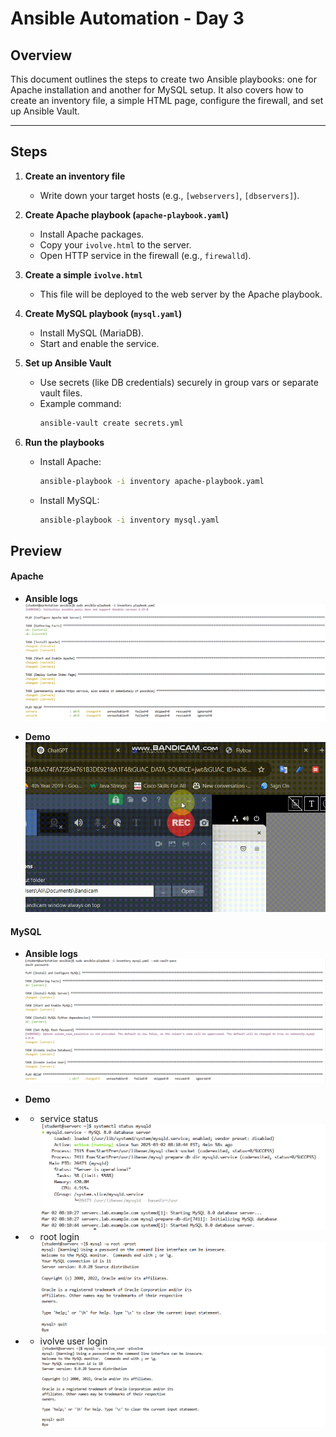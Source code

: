 # Ansible Automation - Day 3

## Overview
This document outlines the steps to create two Ansible playbooks: one for Apache installation and another for MySQL setup. It also covers how to create an inventory file, a simple HTML page, configure the firewall, and set up Ansible Vault.

---

## Steps

1. **Create an inventory file**  
   - Write down your target hosts (e.g., `[webservers]`, `[dbservers]`).

2. **Create Apache playbook (`apache-playbook.yaml`)**  
   - Install Apache packages.  
   - Copy your `ivolve.html` to the server.  
   - Open HTTP service in the firewall (e.g., `firewalld`).

3. **Create a simple `ivolve.html`**  
   - This file will be deployed to the web server by the Apache playbook.

4. **Create MySQL playbook (`mysql.yaml`)**  
   - Install MySQL (MariaDB).  
   - Start and enable the service.

5. **Set up Ansible Vault**  
   - Use secrets (like DB credentials) securely in group vars or separate vault files.  
   - Example command:  
     ```bash
     ansible-vault create secrets.yml
     ```

6. **Run the playbooks**  
   - Install Apache:  
     ```bash
     ansible-playbook -i inventory apache-playbook.yaml
     ```
   - Install MySQL:  
     ```bash
     ansible-playbook -i inventory mysql.yaml
     ```

## Preview

#### Apache
- **Ansible logs**
![Apache-log](/src/Apache-logs.png)

- **Demo**
![Apache](/src/Apache-install.gif)


#### MySQL
- **Ansible logs**
![mysql-log](/src/mysql-logs.png)

- **Demo**
- - service status
![mysql-demo](/src/mysql-demo1.png)
- - root login
![mysql-demo](/src/mysql-demo2.png)
- - ivolve user login
![mysql-demo](/src/mysql-demo3.png)


